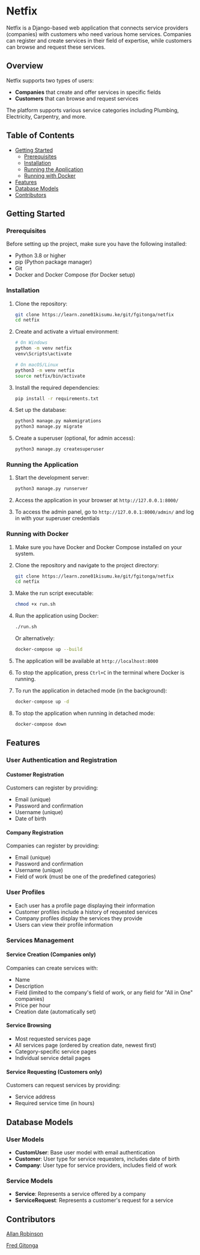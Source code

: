 # Netfix

Netfix is a Django-based web application that connects service providers (companies) with customers who need various home services. Companies can register and create services in their field of expertise, while customers can browse and request these services.

## Overview

Netfix supports two types of users:

- **Companies** that create and offer services in specific fields
- **Customers** that can browse and request services

The platform supports various service categories including Plumbing, Electricity, Carpentry, and more.

## Table of Contents

- [Getting Started](#getting-started)
  - [Prerequisites](#prerequisites)
  - [Installation](#installation)
  - [Running the Application](#running-the-application)
  - [Running with Docker](#running-with-docker)
- [Features](#features)
- [Database Models](#database-models)
- [Contributors](#contributors)

## Getting Started

### Prerequisites

Before setting up the project, make sure you have the following installed:

- Python 3.8 or higher
- pip (Python package manager)
- Git
- Docker and Docker Compose (for Docker setup)

### Installation

1. Clone the repository:

   ```bash
   git clone https://learn.zone01kisumu.ke/git/fgitonga/netfix
   cd netfix
   ```

2. Create and activate a virtual environment:

   ```bash
   # On Windows
   python -m venv netfix
   venv\Scripts\activate

   # On macOS/Linux
   python3 -m venv netfix
   source netfix/bin/activate
   ```

3. Install the required dependencies:

   ```bash
   pip install -r requirements.txt
   ```

4. Set up the database:

   ```bash
   python3 manage.py makemigrations
   python3 manage.py migrate
   ```

5. Create a superuser (optional, for admin access):
   ```bash
   python3 manage.py createsuperuser
   ```

### Running the Application

1. Start the development server:

   ```bash
   python3 manage.py runserver
   ```

2. Access the application in your browser at `http://127.0.0.1:8000/`

3. To access the admin panel, go to `http://127.0.0.1:8000/admin/` and log in with your superuser credentials

### Running with Docker

1. Make sure you have Docker and Docker Compose installed on your system.

2. Clone the repository and navigate to the project directory:
   ```bash
   git clone https://learn.zone01kisumu.ke/git/fgitonga/netfix
   cd netfix
   ```

3. Make the run script executable:
   ```bash
   chmod +x run.sh
   ```

4. Run the application using Docker:
   ```bash
   ./run.sh
   ```
   Or alternatively:
   ```bash
   docker-compose up --build
   ```

5. The application will be available at `http://localhost:8000`

6. To stop the application, press `Ctrl+C` in the terminal where Docker is running.

7. To run the application in detached mode (in the background):
   ```bash
   docker-compose up -d
   ```

8. To stop the application when running in detached mode:
   ```bash
   docker-compose down
   ```

## Features

### User Authentication and Registration

#### Customer Registration

Customers can register by providing:

- Email (unique)
- Password and confirmation
- Username (unique)
- Date of birth

#### Company Registration

Companies can register by providing:

- Email (unique)
- Password and confirmation
- Username (unique)
- Field of work (must be one of the predefined categories)

### User Profiles

- Each user has a profile page displaying their information
- Customer profiles include a history of requested services
- Company profiles display the services they provide
- Users can view  their profile information

### Services Management

#### Service Creation (Companies only)

Companies can create services with:

- Name
- Description
- Field (limited to the company's field of work, or any field for "All in One" companies)
- Price per hour
- Creation date (automatically set)

#### Service Browsing

- Most requested services page
- All services page (ordered by creation date, newest first)
- Category-specific service pages
- Individual service detail pages

#### Service Requesting (Customers only)

Customers can request services by providing:

- Service address
- Required service time (in hours)

## Database Models

### User Models

- **CustomUser**: Base user model with email authentication
- **Customer**: User type for service requesters, includes date of birth
- **Company**: User type for service providers, includes field of work

### Service Models

- **Service**: Represents a service offered by a company
- **ServiceRequest**: Represents a customer's request for a service

## Contributors

[Allan Robinson](https://github.com/Githaiga22/)

[Fred Gitonga](https://github.com/fredmunene)
